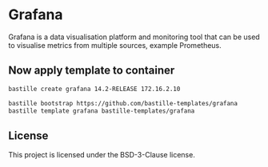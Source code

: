 # Grafana
Grafana is a data visualisation platform and monitoring tool that can be used to visualise metrics from multiple sources, example Prometheus.

## Now apply template to container
```sh
bastille create grafana 14.2-RELEASE 172.16.2.10

bastille bootstrap https://github.com/bastille-templates/grafana
bastille template grafana bastille-templates/grafana
```

## License
This project is licensed under the BSD-3-Clause license.